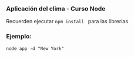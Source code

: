 ### Aplicación del clima - Curso Node


Recuerden ejecutar ```npm install ``` para las librerias

### Ejemplo:
```node app -d "New York"```